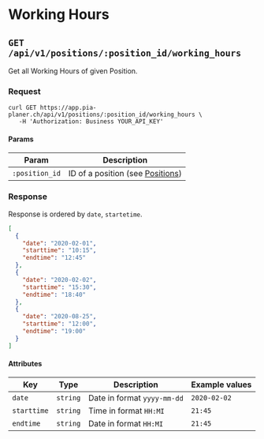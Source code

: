 # Working Hours

## `GET /api/v1/positions/:position_id/working_hours`

Get all Working Hours of given Position.

### Request

```
curl GET https://app.pia-planer.ch/api/v1/positions/:position_id/working_hours \
   -H 'Authorization: Business YOUR_API_KEY'
```

#### Params

| Param          | Description                                        |
|----------------|----------------------------------------------------|
| `:position_id` | ID of a position (see [Positions](../positions.md)) |

### Response

Response is ordered by `date`, `startetime`.

```json
[
  {
    "date": "2020-02-01",
    "starttime": "10:15",
    "endtime": "12:45"
  },
  {
    "date": "2020-02-02",
    "starttime": "15:30",
    "endtime": "18:40"
  },
  {
    "date": "2020-08-25",
    "starttime": "12:00",
    "endtime": "19:00"
  }
]
```

#### Attributes

| Key              | Type     | Description                 | Example values |
|------------------|----------|-----------------------------|----------------|
| `date`           | `string` | Date in format `yyyy-mm-dd` | `2020-02-02`   |
| `starttime`      | `string` | Time in format `HH:MI`      | `21:45`        |
| `endtime`        | `string` | Date in format `HH:MI`      | `21:45`        |
